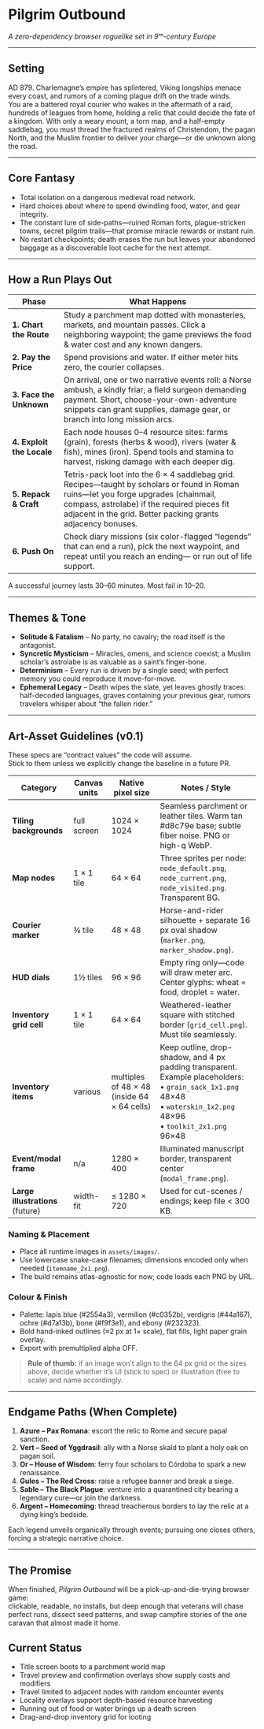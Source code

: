# Pilgrim Outbound  
*A zero-dependency browser roguelike set in 9ᵗʰ-century Europe*


---

## Setting  
AD 879.  Charlemagne’s empire has splintered, Viking longships menace every coast, and rumors of a coming plague drift on the trade winds.  
You are a battered royal courier who wakes in the aftermath of a raid, hundreds of leagues from home, holding a relic that could decide the fate of a kingdom.  With only a weary mount, a torn map, and a half-empty saddlebag, you must thread the fractured realms of Christendom, the pagan North, and the Muslim frontier to deliver your charge—or die unknown along the road.

---

## Core Fantasy  
* Total isolation on a dangerous medieval road network.  
* Hard choices about where to spend dwindling food, water, and gear integrity.  
* The constant lure of side-paths—ruined Roman forts, plague-stricken towns, secret pilgrim trails—that promise miracle rewards or instant ruin.  
* No restart checkpoints; death erases the run but leaves your abandoned baggage as a discoverable loot cache for the next attempt.

---

## How a Run Plays Out  

| Phase | What Happens |
|-------|--------------|
| **1. Chart the Route** | Study a parchment map dotted with monasteries, markets, and mountain passes.  Click a neighboring waypoint; the game previews the food & water cost and any known dangers. |
| **2. Pay the Price** | Spend provisions and water.  If either meter hits zero, the courier collapses. |
| **3. Face the Unknown** | On arrival, one or two narrative events roll: a Norse ambush, a kindly friar, a field surgeon demanding payment.  Short, choose-your-own-adventure snippets can grant supplies, damage gear, or branch into long mission arcs. |
| **4. Exploit the Locale** | Each node houses 0–4 resource sites: farms (grain), forests (herbs & wood), rivers (water & fish), mines (iron).  Spend tools and stamina to harvest, risking damage with each deeper dig. |
| **5. Repack & Craft** | Tetris-pack loot into the 6 × 4 saddlebag grid.  Recipes—taught by scholars or found in Roman ruins—let you forge upgrades (chainmail, compass, astrolabe) if the required pieces fit adjacent in the grid.  Better packing grants adjacency bonuses. |
| **6. Push On** | Check diary missions (six color-flagged “legends” that can end a run), pick the next waypoint, and repeat until you reach an ending— or run out of life support. |

A successful journey lasts 30–60 minutes.  Most fail in 10–20.

---

## Themes & Tone  
* **Solitude & Fatalism** – No party, no cavalry; the road itself is the antagonist.  
* **Syncretic Mysticism** – Miracles, omens, and science coexist; a Muslim scholar’s astrolabe is as valuable as a saint’s finger-bone.  
* **Determinism** – Every run is driven by a single seed; with perfect memory you could reproduce it move-for-move.  
* **Ephemeral Legacy** – Death wipes the slate, yet leaves ghostly traces: half-decoded languages, graves containing your previous gear, rumors travelers whisper about “the fallen rider.”  

---

## Art-Asset Guidelines  (v0.1)
These specs are “contract values” the code will assume.  
Stick to them unless we explicitly change the baseline in a future PR.

| Category | Canvas units | Native pixel size | Notes / Style |
|----------|--------------|-------------------|---------------|
| **Tiling backgrounds** | full screen | 1024 × 1024 | Seamless parchment or leather tiles. Warm tan #d8c79e base; subtle fiber noise. PNG or high-q WebP. |
| **Map nodes** | 1 × 1 tile | 64 × 64 | Three sprites per node: `node_default.png`, `node_current.png`, `node_visited.png`. Transparent BG. |
| **Courier marker** | ¾ tile | 48 × 48 | Horse-and-rider silhouette + separate 16 px oval shadow (`marker.png`, `marker_shadow.png`). |
| **HUD dials** | 1½ tiles | 96 × 96 | Empty ring only—code will draw meter arc. Center glyphs: wheat = food, droplet = water. |
| **Inventory grid cell** | 1 × 1 tile | 64 × 64 | Weathered-leather square with stitched border (`grid_cell.png`). Must tile seamlessly. |
| **Inventory items** | various | multiples of 48 × 48 (inside 64 × 64 cells) | Keep outline, drop-shadow, and 4 px padding transparent. Example placeholders:<br>• `grain_sack_1x1.png` 48×48<br>• `waterskin_1x2.png` 48×96<br>• `toolkit_2x1.png` 96×48 |
| **Event/modal frame** | n/a | 1280 × 400 | Illuminated manuscript border, transparent center (`modal_frame.png`). |
| **Large illustrations** (future) | width-fit | ≤ 1280 × 720 | Used for cut-scenes / endings; keep file < 300 KB. |

### Naming & Placement
* Place all runtime images in `assets/images/`.
* Use lowercase snake-case filenames; dimensions encoded only when needed (`itemname_2x1.png`).
* The build remains atlas-agnostic for now; code loads each PNG by URL.

### Colour & Finish
* Palette: lapis blue (#2554a3), vermilion (#c0352b), verdigris (#44a167), ochre (#d7a13b), bone (#f9f3e1), and ebony (#232323).
* Bold hand-inked outlines (≈2 px at 1× scale), flat fills, light paper grain overlay.
* Export with premultiplied alpha OFF.

> **Rule of thumb:** if an image won’t align to the 64 px grid or the sizes above,
> decide whether it’s UI (stick to spec) or illustration (free to scale) and name accordingly.

---

## Endgame Paths (When Complete)  
1. **Azure – Pax Romana**: escort the relic to Rome and secure papal sanction.  
2. **Vert – Seed of Yggdrasil**: ally with a Norse skald to plant a holy oak on pagan soil.  
3. **Or – House of Wisdom**: ferry four scholars to Córdoba to spark a new renaissance.  
4. **Gules – The Red Cross**: raise a refugee banner and break a siege.  
5. **Sable – The Black Plague**: venture into a quarantined city bearing a legendary cure—or join the darkness.  
6. **Argent – Homecoming**: thread treacherous borders to lay the relic at a dying king’s bedside.

Each legend unveils organically through events; pursuing one closes others, forcing a strategic narrative choice.

---

## The Promise  
When finished, *Pilgrim Outbound* will be a pick-up-and-die-trying browser game:  
clickable, readable, no installs, but deep enough that veterans will chase perfect runs, dissect seed patterns, and swap campfire stories of the one caravan that almost made it home.

## Current Status
- Title screen boots to a parchment world map
- Travel preview and confirmation overlays show supply costs and modifiers
- Travel limited to adjacent nodes with random encounter events
- Locality overlays support depth-based resource harvesting
- Running out of food or water brings up a death screen
- Drag-and-drop inventory grid for looting

